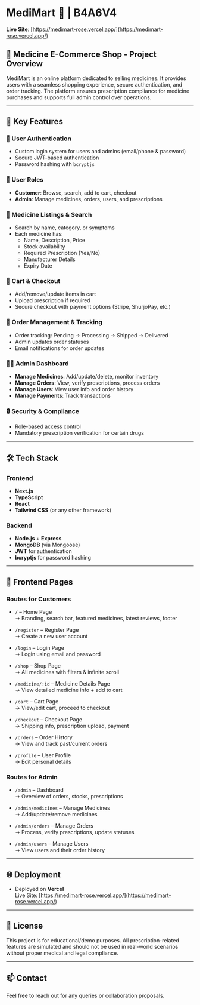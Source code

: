 # MediMart 💊 | B4A6V4

**Live Site**: [https://medimart-rose.vercel.app/](https://medimart-rose.vercel.app/)

## 🛒 Medicine E-Commerce Shop - Project Overview

MediMart is an online platform dedicated to selling medicines. It provides users with a seamless shopping experience, secure authentication, and order tracking. The platform ensures prescription compliance for medicine purchases and supports full admin control over operations.

---

## 🔑 Key Features

### 👥 User Authentication
- Custom login system for users and admins (email/phone & password)
- Secure JWT-based authentication
- Password hashing with `bcryptjs`

### 👤 User Roles
- **Customer**: Browse, search, add to cart, checkout
- **Admin**: Manage medicines, orders, users, and prescriptions

### 💊 Medicine Listings & Search
- Search by name, category, or symptoms
- Each medicine has:
  - Name, Description, Price
  - Stock availability
  - Required Prescription (Yes/No)
  - Manufacturer Details
  - Expiry Date

### 🛒 Cart & Checkout
- Add/remove/update items in cart
- Upload prescription if required
- Secure checkout with payment options (Stripe, ShurjoPay, etc.)

### 🚚 Order Management & Tracking
- Order tracking: Pending → Processing → Shipped → Delivered
- Admin updates order statuses
- Email notifications for order updates

### 🧑‍💼 Admin Dashboard
- **Manage Medicines**: Add/update/delete, monitor inventory
- **Manage Orders**: View, verify prescriptions, process orders
- **Manage Users**: View user info and order history
- **Manage Payments**: Track transactions

### 🔒 Security & Compliance
- Role-based access control
- Mandatory prescription verification for certain drugs

---

## 🛠️ Tech Stack

### Frontend
- **Next.js**
- **TypeScript**
- **React**
- **Tailwind CSS** (or any other framework)

### Backend
- **Node.js** + **Express**
- **MongoDB** (via Mongoose)
- **JWT** for authentication
- **bcryptjs** for password hashing

---

## 🧭 Frontend Pages

### Routes for Customers

- `/` – Home Page  
  → Branding, search bar, featured medicines, latest reviews, footer

- `/register` – Register Page  
  → Create a new user account

- `/login` – Login Page  
  → Login using email and password

- `/shop` – Shop Page  
  → All medicines with filters & infinite scroll

- `/medicine/:id` – Medicine Details Page  
  → View detailed medicine info + add to cart

- `/cart` – Cart Page  
  → View/edit cart, proceed to checkout

- `/checkout` – Checkout Page  
  → Shipping info, prescription upload, payment

- `/orders` – Order History  
  → View and track past/current orders

- `/profile` – User Profile  
  → Edit personal details

### Routes for Admin

- `/admin` – Dashboard  
  → Overview of orders, stocks, prescriptions

- `/admin/medicines` – Manage Medicines  
  → Add/update/remove medicines

- `/admin/orders` – Manage Orders  
  → Process, verify prescriptions, update statuses

- `/admin/users` – Manage Users  
  → View users and their order history

---

## 🌐 Deployment

- Deployed on **Vercel**  
  Live Site: [https://medimart-rose.vercel.app/](https://medimart-rose.vercel.app/)

---

## 📌 License

This project is for educational/demo purposes. All prescription-related features are simulated and should not be used in real-world scenarios without proper medical and legal compliance.

---

## 📫 Contact

Feel free to reach out for any queries or collaboration proposals.

